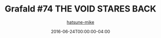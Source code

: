 ---
title: "Grafald #74 THE VOID STARES BACK"
type: "image"
date: 2016-06-24T00:00:00-04:00
draft: false
categories: ["Grafald"]
image_path: "../img/2016/74.png"
alt_text: ""
is_subpage: true
author: "[hatsune-mike](https://cohost.org/hatsune-mike)"
---